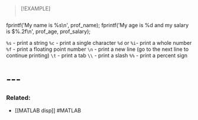 > [!EXAMPLE]
> ```matlab
fprintf('My name is %s\n', prof_name);
fprintf('My age is %d and my salary is $%.2f\n', prof_age, prof_salary);



`%s` - print a string
`%c` - print a single character
`%d` or `%i`- print a whole number
`%f` - print a floating point number
`\n` - print a new line (go to the next line to continue printing)
`\t` - print a tab
`\\` - print a slash
`%%` - print a percent sign

# ---
### Related:
- [[MATLAB disp]]
#MATLAB